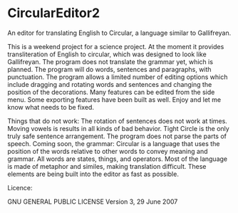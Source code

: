 # CircularEditor2
An editor for translating English to Circular, a language similar to Gallifreyan.

This is a weekend project for a science project.  At the moment it provides transliteration of English to circular, which was designed to look like Gallifreyan. The program does not translate the grammar yet, which is planned. The program will do words, sentences and paragraphs, with punctuation.  The program allows a limited number of editing options which include dragging and rotating words and sentences and changing the position of the decorations.  Many features can be edited from the side menu.
	Some exporting features have been built as well.  Enjoy and let me know what needs to be fixed.

Things that do not work:
The rotation of sentences does not work at times.  Moving vowels is results in all kinds of bad behavior. Tight Circle is the only truly safe sentence arrangement.  The program does not parse the parts of speech. 
Coming soon, the grammar:
Circular is a language that uses the position of the words relative to other words to convey meaning and grammar.  All words are states, things, and operators.  Most of the language is made of metaphor and similes, making translation difficult.  These elements are being built into the editor as fast as possible.


Licence:

 GNU GENERAL PUBLIC LICENSE Version 3, 29 June 2007
